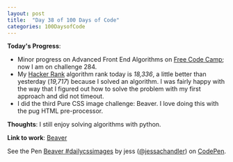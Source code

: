 ```yaml
---
layout: post
title:  "Day 38 of 100 Days of Code"
categories: 100DaysofCode
---
```


**Today's Progress**:
+ Minor progress on Advanced Front End Algorithms on [Free Code Camp](https://www.freecodecamp.com); now I am on challenge 284. 
+ My [Hacker Rank](http://www.hackerrank.com) algorithm rank today is *18,336*, a little better than yesterday (*19,717*) because I solved an algorithm. I was fairly happy with the way that I figured out how to solve the problem with my first approach and did not timeout.
+ I did the third Pure CSS image challenge: Beaver. I love doing this with the pug HTML pre-processor. 

**Thoughts**: I still enjoy solving algorithms with python.   

**Link to work**: [Beaver](https://codepen.io/jessachandler/pen/wqdMLy/)
<p data-height="501" data-theme-id="0" data-slug-hash="wqdMLy" data-default-tab="result" data-user="jessachandler" data-embed-version="2" data-pen-title="Beaver #dailycssimages" class="codepen">See the Pen <a href="https://codepen.io/jessachandler/pen/wqdMLy/">Beaver #dailycssimages</a> by jess (<a href="https://codepen.io/jessachandler">@jessachandler</a>) on <a href="https://codepen.io">CodePen</a>.</p>
<script async src="https://production-assets.codepen.io/assets/embed/ei.js"></script>
